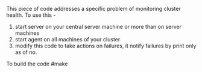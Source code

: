 This piece of code addresses a specific problem of monitoring cluster health. 
To use this -
1. start server on your central server machine or more than on server machines
2. start agent on all machines of your cluster
3. modify this code to take actions on failures, it notify failures by print only as of no.


To build the code 
\#make
